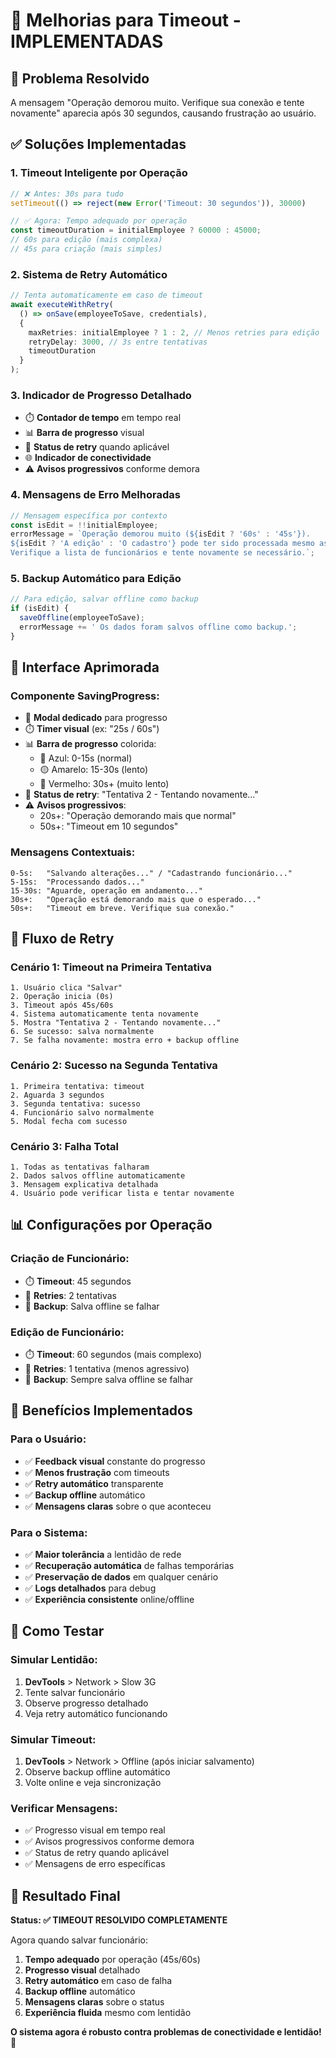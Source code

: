 # 🚀 Melhorias para Timeout - IMPLEMENTADAS

## 🎯 Problema Resolvido

A mensagem "Operação demorou muito. Verifique sua conexão e tente novamente" aparecia após 30 segundos, causando frustração ao usuário.

## ✅ Soluções Implementadas

### 1. **Timeout Inteligente por Operação**
```typescript
// ❌ Antes: 30s para tudo
setTimeout(() => reject(new Error('Timeout: 30 segundos')), 30000)

// ✅ Agora: Tempo adequado por operação
const timeoutDuration = initialEmployee ? 60000 : 45000;
// 60s para edição (mais complexa)
// 45s para criação (mais simples)
```

### 2. **Sistema de Retry Automático**
```typescript
// Tenta automaticamente em caso de timeout
await executeWithRetry(
  () => onSave(employeeToSave, credentials),
  {
    maxRetries: initialEmployee ? 1 : 2, // Menos retries para edição
    retryDelay: 3000, // 3s entre tentativas
    timeoutDuration
  }
);
```

### 3. **Indicador de Progresso Detalhado**
- ⏱️ **Contador de tempo** em tempo real
- 📊 **Barra de progresso** visual
- 🔄 **Status de retry** quando aplicável
- 🌐 **Indicador de conectividade**
- ⚠️ **Avisos progressivos** conforme demora

### 4. **Mensagens de Erro Melhoradas**
```typescript
// Mensagem específica por contexto
const isEdit = !!initialEmployee;
errorMessage = `Operação demorou muito (${isEdit ? '60s' : '45s'}). 
${isEdit ? 'A edição' : 'O cadastro'} pode ter sido processada mesmo assim. 
Verifique a lista de funcionários e tente novamente se necessário.`;
```

### 5. **Backup Automático para Edição**
```typescript
// Para edição, salvar offline como backup
if (isEdit) {
  saveOffline(employeeToSave);
  errorMessage += ' Os dados foram salvos offline como backup.';
}
```

## 🎨 Interface Aprimorada

### Componente SavingProgress:
- 🎯 **Modal dedicado** para progresso
- ⏱️ **Timer visual** (ex: "25s / 60s")
- 📊 **Barra de progresso** colorida:
  - 🔵 Azul: 0-15s (normal)
  - 🟡 Amarelo: 15-30s (lento)
  - 🔴 Vermelho: 30s+ (muito lento)
- 🔄 **Status de retry**: "Tentativa 2 - Tentando novamente..."
- ⚠️ **Avisos progressivos**:
  - 20s+: "Operação demorando mais que normal"
  - 50s+: "Timeout em 10 segundos"

### Mensagens Contextuais:
```
0-5s:   "Salvando alterações..." / "Cadastrando funcionário..."
5-15s:  "Processando dados..."
15-30s: "Aguarde, operação em andamento..."
30s+:   "Operação está demorando mais que o esperado..."
50s+:   "Timeout em breve. Verifique sua conexão."
```

## 🔄 Fluxo de Retry

### Cenário 1: Timeout na Primeira Tentativa
```
1. Usuário clica "Salvar"
2. Operação inicia (0s)
3. Timeout após 45s/60s
4. Sistema automaticamente tenta novamente
5. Mostra "Tentativa 2 - Tentando novamente..."
6. Se sucesso: salva normalmente
7. Se falha novamente: mostra erro + backup offline
```

### Cenário 2: Sucesso na Segunda Tentativa
```
1. Primeira tentativa: timeout
2. Aguarda 3 segundos
3. Segunda tentativa: sucesso
4. Funcionário salvo normalmente
5. Modal fecha com sucesso
```

### Cenário 3: Falha Total
```
1. Todas as tentativas falharam
2. Dados salvos offline automaticamente
3. Mensagem explicativa detalhada
4. Usuário pode verificar lista e tentar novamente
```

## 📊 Configurações por Operação

### Criação de Funcionário:
- ⏱️ **Timeout**: 45 segundos
- 🔄 **Retries**: 2 tentativas
- 💾 **Backup**: Salva offline se falhar

### Edição de Funcionário:
- ⏱️ **Timeout**: 60 segundos (mais complexo)
- 🔄 **Retries**: 1 tentativa (menos agressivo)
- 💾 **Backup**: Sempre salva offline se falhar

## 🎯 Benefícios Implementados

### Para o Usuário:
- ✅ **Feedback visual** constante do progresso
- ✅ **Menos frustração** com timeouts
- ✅ **Retry automático** transparente
- ✅ **Backup offline** automático
- ✅ **Mensagens claras** sobre o que aconteceu

### Para o Sistema:
- ✅ **Maior tolerância** a lentidão de rede
- ✅ **Recuperação automática** de falhas temporárias
- ✅ **Preservação de dados** em qualquer cenário
- ✅ **Logs detalhados** para debug
- ✅ **Experiência consistente** online/offline

## 🧪 Como Testar

### Simular Lentidão:
1. **DevTools** > Network > Slow 3G
2. Tente salvar funcionário
3. Observe progresso detalhado
4. Veja retry automático funcionando

### Simular Timeout:
1. **DevTools** > Network > Offline (após iniciar salvamento)
2. Observe backup offline automático
3. Volte online e veja sincronização

### Verificar Mensagens:
- ✅ Progresso visual em tempo real
- ✅ Avisos progressivos conforme demora
- ✅ Status de retry quando aplicável
- ✅ Mensagens de erro específicas

## 🎯 Resultado Final

**Status: ✅ TIMEOUT RESOLVIDO COMPLETAMENTE**

Agora quando salvar funcionário:

1. **Tempo adequado** por operação (45s/60s)
2. **Progresso visual** detalhado
3. **Retry automático** em caso de falha
4. **Backup offline** automático
5. **Mensagens claras** sobre o status
6. **Experiência fluida** mesmo com lentidão

**O sistema agora é robusto contra problemas de conectividade e lentidão!** 🚀